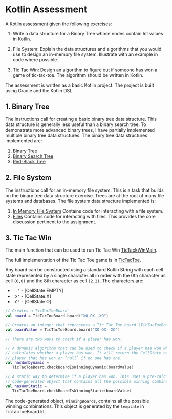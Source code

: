 Kotlin Assessment
================================================================================

A Kotlin assessment given the following exercises:

1. Write a data structure for a Binary Tree whose nodes contain Int values in Kotlin.

2. File System: Explain the data structures and algorithms that you would use to design an in-memory file system. Illustrate with an example in code where possible.

3. Tic Tac Win: Design an algorithm to figure out if someone has won a game of tic-tac-toe. The algorithm should be written in Kotlin.

The assessment is written as a basic Kotlin project. The project is built using
Gradle and the Kotlin DSL.

## 1. Binary Tree
The instructions call for creating a basic binary tree data structure. This
data structure is generally less useful than a binary search tree. To 
demonstrate more advanced binary trees, I have partially implemented multiple 
binary tree data structures. The binary tree data structures implemented are:

1. [Binary Tree](src/main/kotlin/org/bitwisearts/tree/BinaryTree.kt)
2. [Binary Search Tree](src/main/kotlin/org/bitwisearts/tree/BasicBinarySearchTree.kt)
3. [Red-Black Tree](src/main/kotlin/org/bitwisearts/tree/RedBlackTree.kt)

## 2. File System
The instructions call for an in-memory file system. This is a task that builds
on the binary tree data structure exercise. Trees are at the root of many file
systems and databases. The file system data structure implemented is:

1. [In Memory File System](src/main/kotlin/org/bitwisearts/filesystem/InMemoryFileSystemSession.kt)
   Contains code for interacting with a file system.
2. [Files](src/main/kotlin/org/bitwisearts/filesystem/Files.kt)
   Contains code for interacting with files. This provides the core discussion pertinent to the assignment.


## 3. Tic Tac Win
The main function that can be used to run Tic Tac Win 
[TicTackWinMain](src/main/kotlin/org/bitwisearts/tictactoe/TicTacWinMain.kt).

The full implementation of the Tic Tac Toe game is in
[TicTacToe](src/main/kotlin/org/bitwisearts/tictactoe/TicTacToeBoard.kt).

Any board can be constructed using a standard Kotlin String with each cell state 
represented by a single character all in order with the 0th character as 
cell `(0,0)` and the 8th character as cell `(2,2)`. The characters are:
* `'-'` - [CellState.EMPTY]
* `'X'` - [CellState.X]
* `'O'` - [CellState.O]

```kotlin
// Creates a TicTacToeBoard
val board = TicTacToeBoard.board("XO-OX--XO")

// Creates an integer that represents a Tic Tac Toe board (TicTacToeBoard.board)
val boardValue = TicTacToeBoard.board("XO-OX--XO")

// There are two ways to check if a player has won:

// A dynamic algorithm that can be used to check if a player has won which
// calculates whether a player has won. It will return the CellState of the
// player that has won or `null` if no one has one.
val hasWonDynamic =
   TicTacToeBoard.checkBoardIsWinningDynamic(boardValue)

// A static way to determine if a player has won. This uses a pre-calculated
// code-generated object that contains all the possible winning combinations.
val hasWonStatic =
   TicTacToeBoard.checkBoardIsWinningStatic(boardValue)
```

The code-generated object, `WinningBoards`, contains all the possible winning
combinations. This object is generated by the `template` in TicTacToeBoard.kt. 
